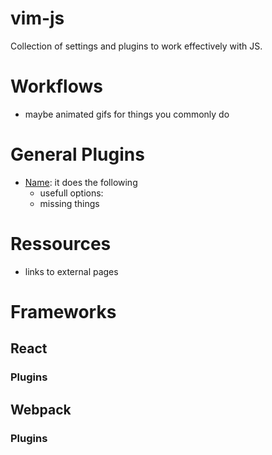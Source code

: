 # vim-js
Collection of settings and plugins to work effectively with JS.


# Workflows

- maybe animated gifs for things you commonly do


# General Plugins

- [Name](http://github.com/...): it does the following
  - usefull options:
  - missing things


# Ressources

- links to external pages 


# Frameworks

## React

### Plugins

## Webpack

### Plugins
